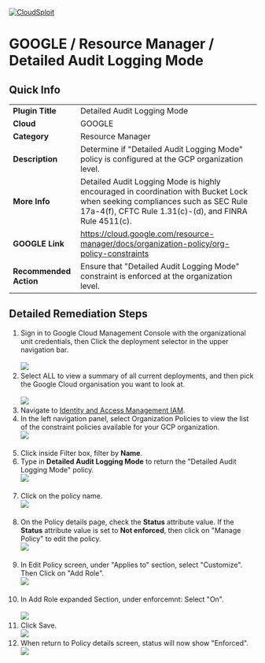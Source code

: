 [![CloudSploit](https://cloudsploit.com/img/logo-new-big-text-100.png "CloudSploit")](https://cloudsploit.com)

# GOOGLE / Resource Manager / Detailed Audit Logging Mode

## Quick Info

| | |
|-|-|
| **Plugin Title** | Detailed Audit Logging Mode |
| **Cloud** | GOOGLE |
| **Category** | Resource Manager |
| **Description** | Determine if "Detailed Audit Logging Mode" policy is configured at the GCP organization level. |
| **More Info** | Detailed Audit Logging Mode is highly encouraged in coordination with Bucket Lock when seeking compliances such as SEC Rule 17a-4(f), CFTC Rule 1.31(c)-(d), and FINRA Rule 4511(c). |
| **GOOGLE Link** | https://cloud.google.com/resource-manager/docs/organization-policy/org-policy-constraints |
| **Recommended Action** | Ensure that "Detailed Audit Logging Mode" constraint is enforced at the organization level. |

## Detailed Remediation Steps
1. Sign in to Google Cloud Management Console with the organizational unit credentials, then Click the deployment selector in the upper navigation bar.</br></br> <img src="/resources/google/resourcemanager/detailed-audit-logging-mode/step1.png"/></br>
2. Select ALL to view a summary of all current deployments, and then pick the Google Cloud organisation you want to look at.</br></br> <img src="/resources/google/resourcemanager/detailed-audit-logging-mode/step2.png"/></br>
3. Navigate to [Identity and Access Management IAM](https://console.cloud.google.com/iam-admin/iam).
4. In the left navigation panel, select Organization Policies to view the list of the constraint policies available for your GCP organization.</br> <img src="/resources/google/resourcemanager/detailed-audit-logging-mode/step4.png"/></br></br>
5. Click inside Filter box, filter by **Name**. </br>
6. Type in **Detailed Audit Logging Mode** to return the \"Detailed Audit Logging Mode\" policy.</br><img src="/resources/google/resourcemanager/detailed-audit-logging-mode/step6.png"/></br></br>
7. Click on the policy name. </br> <img src="/resources/google/resourcemanager/detailed-audit-logging-mode/step7.png"/></br></br>
8. On the Policy details page, check the **Status** attribute value. If the **Status** attribute value is set to **Not enforced**, then click on \"Manage Policy\" to edit the policy.</br> <img src="/resources/google/resourcemanager/detailed-audit-logging-mode/step8.png"/></br></br>
9. In Edit Policy screen, under \"Applies to\" section, select \"Customize\". Then Click on \"Add Role\".</br> <img src="/resources/google/resourcemanager/detailed-audit-logging-mode/step9.png"/></br></br>
10. In Add Role expanded Section, under enforcemnt: Select "On".</br></br> <img src="/resources/google/resourcemanager/detailed-audit-logging-mode/step10.png"/></br>
11. Click Save. </br> <img src="/resources/google/resourcemanager/detailed-audit-logging-mode/step11.png"/></br>
12. When return to Policy details screen, status will now show "Enforced". </br> <img src="/resources/google/resourcemanager/detailed-audit-logging-mode/step12.png"/></br>